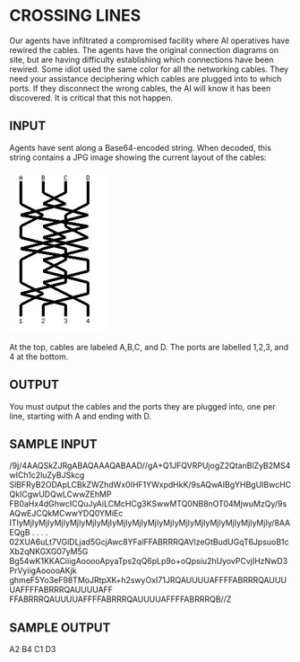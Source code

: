 <!-- RATING: HARD -->
<!-- NAME:  CROSSING LINES -->
<!-- GENERATOR: generate.pl -->
# CROSSING LINES

Our agents have infiltrated a compromised facility where AI operatives have rewired the cables. The agents have the original connection diagrams on site, but are having difficulty establishing which connections have been rewired. Some idiot used the same color for all the networking cables. They need your assistance deciphering which cables are plugged into to which ports. If they disconnect the wrong cables, the AI will know it has been discovered. It is critical that this not happen.

## INPUT
Agents have sent along a Base64-encoded string. When decoded, this string contains a JPG image showing the current layout of the cables:

<img src='sample.jpg'>

At the top, cables are labeled A,B,C, and D. The ports are labelled 1,2,3, and 4 at the bottom.

## OUTPUT
You must output the cables and the ports they are plugged into, one per line, starting with A and ending with D.


## SAMPLE INPUT
/9j/4AAQSkZJRgABAQAAAQABAAD//gA+Q1JFQVRPUjogZ2QtanBlZyB2MS4wICh1c2luZyBJSkcg
SlBFRyB2ODApLCBkZWZhdWx0IHF1YWxpdHkK/9sAQwAIBgYHBgUIBwcHCQkICgwUDQwLCwwZEhMP
FB0aHx4dGhwcICQuJyAiLCMcHCg3KSwwMTQ0NB8nOT04MjwuMzQy/9sAQwEJCQkMCwwYDQ0YMiEc
ITIyMjIyMjIyMjIyMjIyMjIyMjIyMjIyMjIyMjIyMjIyMjIyMjIyMjIyMjIyMjIyMjIy/8AAEQgB
.
.
.
.
02XUA6uLt7VGlDLjad5GcjAwc8YFalFFABRRRQAVlzeGtBudUGqT6JpsuoB1cXb2qNKGXG07yM5G
Bg54wK1KKACiiigAooooApyaTps2qQ6pLp9o+oQpsiu2hUyovPCvjIHzNwD3PrVyiigAooooAKjk
ghmeF5Yo3eF98TMoJRtpXK+h2swyOxI71JRQAUUUUAFFFFABRRRQAUUUUAFFFFABRRRQAUUUUAFF
FFABRRRQAUUUUAFFFFABRRRQAUUUUAFFFFABRRRQB//Z

## SAMPLE OUTPUT
A2
B4
C1
D3

